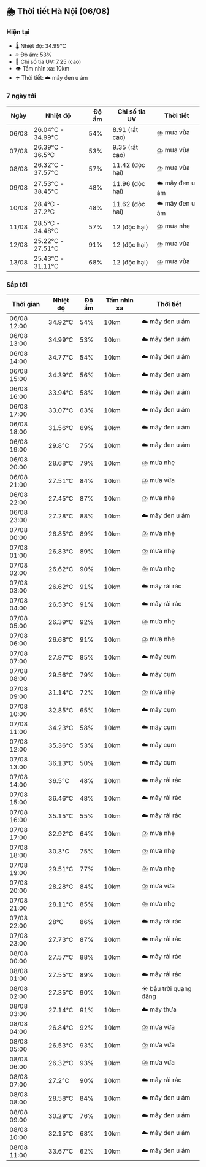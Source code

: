 ## 🌦️ Thời tiết Hà Nội (06/08)

### Hiện tại

- 🌡️ Nhiệt độ: 34.99℃
- 💦 Độ ẩm: 53%
- 🌟 Chỉ số tia UV: 7.25 (cao)
- 👁️ Tầm nhìn xa: 10km
- ☂️ Thời tiết: ☁️ mây đen u ám

### 7 ngày tới

| Ngày | Nhiệt độ | Độ ẩm | Chỉ số tia UV | Thời tiết |
| --- | --- | --- | --- | --- |
| 06/08 | 26.04℃ - 34.99℃ | 54% | 8.91 (rất cao) | ⛈️ mưa vừa |
| 07/08 | 26.39℃ - 36.5℃ | 53% | 9.35 (rất cao) | ⛈️ mưa vừa |
| 08/08 | 26.32℃ - 37.57℃ | 57% | 11.42 (độc hại) | ⛈️ mưa vừa |
| 09/08 | 27.53℃ - 38.45℃ | 48% | 11.96 (độc hại) | ☁️ mây đen u ám |
| 10/08 | 28.4℃ - 37.2℃ | 48% | 11.62 (độc hại) | ☁️ mây đen u ám |
| 11/08 | 28.5℃ - 34.48℃ | 57% | 12 (độc hại) | ⛈️ mưa nhẹ |
| 12/08 | 25.22℃ - 27.51℃ | 91% | 12 (độc hại) | ⛈️ mưa vừa |
| 13/08 | 25.43℃ - 31.11℃ | 68% | 12 (độc hại) | ⛈️ mưa vừa |

### Sắp tới

| Thời gian | Nhiệt độ | Độ ẩm | Tầm nhìn xa | Thời tiết |
| --- | --- | --- | --- | --- |
| 06/08 12:00 | 34.92℃ | 54% | 10km | ☁️ mây đen u ám |
| 06/08 13:00 | 34.99℃ | 53% | 10km | ☁️ mây đen u ám |
| 06/08 14:00 | 34.77℃ | 54% | 10km | ☁️ mây đen u ám |
| 06/08 15:00 | 34.39℃ | 56% | 10km | ☁️ mây đen u ám |
| 06/08 16:00 | 33.94℃ | 58% | 10km | ☁️ mây đen u ám |
| 06/08 17:00 | 33.07℃ | 63% | 10km | ☁️ mây đen u ám |
| 06/08 18:00 | 31.56℃ | 69% | 10km | ☁️ mây đen u ám |
| 06/08 19:00 | 29.8℃ | 75% | 10km | ☁️ mây đen u ám |
| 06/08 20:00 | 28.68℃ | 79% | 10km | ⛈️ mưa nhẹ |
| 06/08 21:00 | 27.51℃ | 84% | 10km | ⛈️ mưa vừa |
| 06/08 22:00 | 27.45℃ | 87% | 10km | ⛈️ mưa nhẹ |
| 06/08 23:00 | 27.28℃ | 88% | 10km | ☁️ mây đen u ám |
| 07/08 00:00 | 26.85℃ | 89% | 10km | ⛈️ mưa nhẹ |
| 07/08 01:00 | 26.83℃ | 89% | 10km | ⛈️ mưa nhẹ |
| 07/08 02:00 | 26.62℃ | 90% | 10km | ⛈️ mưa nhẹ |
| 07/08 03:00 | 26.62℃ | 91% | 10km | ☁️ mây rải rác |
| 07/08 04:00 | 26.53℃ | 91% | 10km | ☁️ mây rải rác |
| 07/08 05:00 | 26.39℃ | 92% | 10km | ⛈️ mưa nhẹ |
| 07/08 06:00 | 26.68℃ | 91% | 10km | ⛈️ mưa nhẹ |
| 07/08 07:00 | 27.97℃ | 85% | 10km | ☁️ mây cụm |
| 07/08 08:00 | 29.56℃ | 79% | 10km | ☁️ mây cụm |
| 07/08 09:00 | 31.14℃ | 72% | 10km | ⛈️ mưa nhẹ |
| 07/08 10:00 | 32.85℃ | 65% | 10km | ☁️ mây cụm |
| 07/08 11:00 | 34.23℃ | 58% | 10km | ☁️ mây cụm |
| 07/08 12:00 | 35.36℃ | 53% | 10km | ☁️ mây cụm |
| 07/08 13:00 | 36.13℃ | 50% | 10km | ☁️ mây cụm |
| 07/08 14:00 | 36.5℃ | 48% | 10km | ☁️ mây rải rác |
| 07/08 15:00 | 36.46℃ | 48% | 10km | ☁️ mây rải rác |
| 07/08 16:00 | 35.15℃ | 55% | 10km | ☁️ mây rải rác |
| 07/08 17:00 | 32.92℃ | 64% | 10km | ⛈️ mưa nhẹ |
| 07/08 18:00 | 30.3℃ | 75% | 10km | ⛈️ mưa nhẹ |
| 07/08 19:00 | 29.51℃ | 77% | 10km | ⛈️ mưa nhẹ |
| 07/08 20:00 | 28.28℃ | 84% | 10km | ⛈️ mưa vừa |
| 07/08 21:00 | 28.11℃ | 85% | 10km | ⛈️ mưa nhẹ |
| 07/08 22:00 | 28℃ | 86% | 10km | ☁️ mây rải rác |
| 07/08 23:00 | 27.73℃ | 87% | 10km | ☁️ mây rải rác |
| 08/08 00:00 | 27.57℃ | 88% | 10km | ☁️ mây rải rác |
| 08/08 01:00 | 27.55℃ | 89% | 10km | ☁️ mây rải rác |
| 08/08 02:00 | 27.35℃ | 90% | 10km | ☀️ bầu trời quang đãng |
| 08/08 03:00 | 27.14℃ | 91% | 10km | ☁️ mây thưa |
| 08/08 04:00 | 26.84℃ | 92% | 10km | ⛈️ mưa vừa |
| 08/08 05:00 | 26.53℃ | 93% | 10km | ⛈️ mưa vừa |
| 08/08 06:00 | 26.32℃ | 93% | 10km | ⛈️ mưa vừa |
| 08/08 07:00 | 27.2℃ | 90% | 10km | ☁️ mây rải rác |
| 08/08 08:00 | 28.58℃ | 84% | 10km | ☁️ mây đen u ám |
| 08/08 09:00 | 30.29℃ | 76% | 10km | ☁️ mây đen u ám |
| 08/08 10:00 | 32.15℃ | 68% | 10km | ☁️ mây đen u ám |
| 08/08 11:00 | 33.67℃ | 62% | 10km | ☁️ mây đen u ám |
